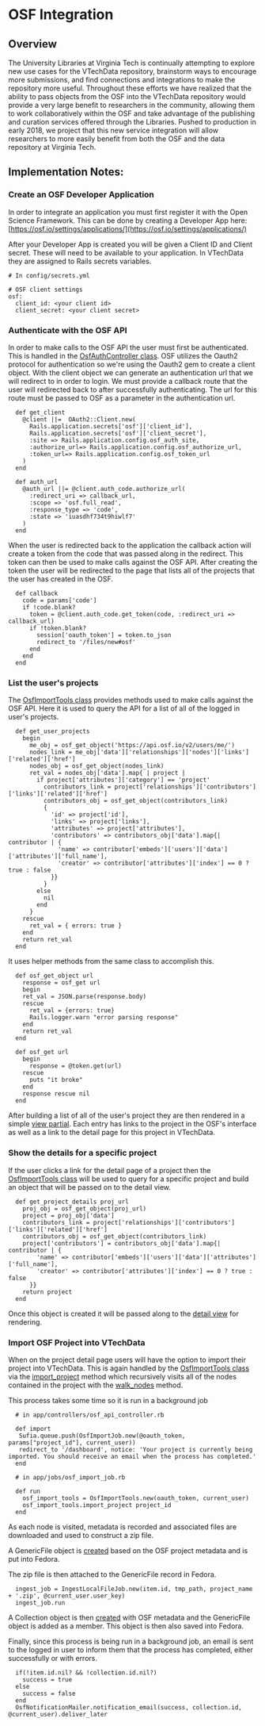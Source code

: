 # OSF Integration

## Overview

The University Libraries at Virginia Tech is continually attempting to explore new use cases for the VTechData repository, brainstorm ways to encourage more submissions, and find connections and integrations to make the repository more useful.  Throughout these efforts we have realized that the ability to pass objects from the OSF into the VTechData repository would provide a very large benefit to researchers in the community, allowing them to work collaboratively within the OSF and take advantage of the publishing and curation services offered through the Libraries. Pushed to production in early 2018, we project that this new service integration will allow researchers to more easily benefit from both the OSF and the data repository at Virginia Tech.


## Implementation Notes:

### Create an OSF Developer Application
In order to integrate an application you must first register it with the Open Science Framework.
This can be done by creating a Developer App here: [https://osf.io/settings/applications/](https://osf.io/settings/applications/)

After your Developer App is created you will be given a Client ID and Client secret. These will need to be available to your application. In VTechData they are assigned to Rails secrets variables.
```
# In config/secrets.yml

# OSF client settings
osf:
  client_id: <your client id>
  client_secret: <your client secret>
```


### Authenticate with the OSF API
In order to make calls to the OSF API the user must first be authenticated. This is handled in the [OsfAuthController class](https://github.com/VTUL/data-repo/blob/dev/app/controllers/osf_auth_controller.rb).
OSF utilizes the Oauth2 protocol for authentication so we're using the Oauth2 gem to create a client object. With the client object we can generate an authentication url that we will redirect to in order to login.
We must provide a callback route that the user will redirected back to after successfully authenticating. The url for this route must be passed to OSF as a parameter in the authentication url.
```
  def get_client
    @client ||=  OAuth2::Client.new(
      Rails.application.secrets['osf']['client_id'],
      Rails.application.secrets['osf']['client_secret'],
      :site => Rails.application.config.osf_auth_site,
      :authorize_url=> Rails.application.config.osf_authorize_url,
      :token_url=> Rails.application.config.osf_token_url
    )
  end
```
```
  def auth_url
    @auth_url ||= @client.auth_code.authorize_url(
      :redirect_uri => callback_url,
      :scope => 'osf.full_read',
      :response_type => 'code',
      :state => 'iuasdhf734t9hiwlf7'
    )
  end
```
When the user is redirected back to the application the callback action will create a token from the code that was passed along in the redirect. This token can then be used to make calls against the OSF API. After creating the token the user will be redirected to the page that lists all of the projects that the user has created in the OSF.
```
  def callback
    code = params['code']
    if !code.blank?
      token = @client.auth_code.get_token(code, :redirect_uri => callback_url)
      if !token.blank?
        session['oauth_token'] = token.to_json
        redirect_to '/files/new#osf' 
      end
    end
  end
```


### List the user's projects
The [OsfImportTools class](https://github.com/VTUL/data-repo/blob/dev/lib/vtech_data/osf_import_tools.rb) provides methods used to make calls against the OSF API. Here it is used to query the API for a list of all of the logged in user's projects.
```
  def get_user_projects
    begin
      me_obj = osf_get_object('https://api.osf.io/v2/users/me/')
      nodes_link = me_obj['data']['relationships']['nodes']['links']['related']['href']
      nodes_obj = osf_get_object(nodes_link)
      ret_val = nodes_obj['data'].map{ | project |
        if project['attributes']['category'] == 'project'
          contributors_link = project['relationships']['contributors']['links']['related']['href']
          contributors_obj = osf_get_object(contributors_link)
          { 
            'id' => project['id'], 
            'links' => project['links'], 
            'attributes' => project['attributes'], 
            'contributors' => contributors_obj['data'].map{| contributor | {
              'name' => contributor['embeds']['users']['data']['attributes']['full_name'],
              'creator' => contributor['attributes']['index'] == 0 ? true : false
            }}
          }
        else
          nil
        end
      }
    rescue
      ret_val = { errors: true } 
    end
    return ret_val
  end
```
It uses helper methods from the same class to accomplish this.
```
  def osf_get_object url
    response = osf_get url
    begin
    ret_val = JSON.parse(response.body)
    rescue
      ret_val = {errors: true}
      Rails.logger.warn "error parsing response"
    end
    return ret_val
  end

  def osf_get url
    begin
      response = @token.get(url)
    rescue
      puts "it broke"
    end
    response rescue nil
  end
```
After building a list of all of the user's project they are then rendered in a simple [view partial](https://github.com/VTUL/data-repo/blob/dev/app/views/osf_api/list.html.erb). Each entry has links to the project in the OSF's interface as well as a link to the detail page for this project in VTechData.


### Show the details for a specific project
If the user clicks a link for the detail page of a project then the [OsfImportTools class](https://github.com/VTUL/data-repo/blob/dev/lib/vtech_data/osf_import_tools.rb) will be used to query for a specific project and build an object that will be passed on to the detail view.
```
  def get_project_details proj_url
    proj_obj = osf_get_object(proj_url)
    project = proj_obj['data']
    contributors_link = project['relationships']['contributors']['links']['related']['href']
    contributors_obj = osf_get_object(contributors_link)
    project['contributors'] = contributors_obj['data'].map{| contributor | {
        'name' => contributor['embeds']['users']['data']['attributes']['full_name'],
        'creator' => contributor['attributes']['index'] == 0 ? true : false
      }}
    return project
  end
```

Once this object is created it will be passed along to the [detail view](https://github.com/VTUL/data-repo/blob/dev/app/views/osf_api/detail.html.erb) for rendering.


### Import OSF Project into VTechData

When on the project detail page users will have the option to import their project into VTechData. This is again handled by the [OsfImportTools class](https://github.com/VTUL/data-repo/blob/dev/lib/vtech_data/osf_import_tools.rb) via the [import_project](https://github.com/VTUL/data-repo/blob/dev/lib/vtech_data/osf_import_tools.rb#L38-L101) method which recursively visits all of the nodes contained in the project with the [walk_nodes](https://github.com/VTUL/data-repo/blob/dev/lib/vtech_data/osf_import_tools.rb#L103-L125) method.

This process takes some time so it is run in a background job
```
  # in app/controllers/osf_api_controller.rb

  def import
   Sufia.queue.push(OsfImportJob.new(@oauth_token, params["project_id"], current_user))
   redirect_to '/dashboard', notice: 'Your project is currently being imported. You should receive an email when the process has completed.'
  end
```

```
  # in app/jobs/osf_import_job.rb
  
  def run
    osf_import_tools = OsfImportTools.new(oauth_token, current_user)
    osf_import_tools.import_project project_id
  end
```

As each node is visited, metadata is recorded and associated files are downloaded and used to construct a zip file. 

A GenericFile object is [created](https://github.com/VTUL/data-repo/blob/dev/lib/vtech_data/osf_import_tools.rb#L63-L74) based on the OSF project metadata and is put into Fedora.

The zip file is then attached to the GenericFile record in Fedora.
```
  ingest_job = IngestLocalFileJob.new(item.id, tmp_path, project_name + '.zip', @current_user.user_key)
  ingest_job.run
```

A Collection object is then [created](https://github.com/VTUL/data-repo/blob/dev/lib/vtech_data/osf_import_tools.rb#L81-L93) with OSF metadata and the GenericFile object is added as a member. This object is then also saved into Fedora.

Finally, since this process is being run in a background job, an email is sent to the logged in user to inform them that the process has completed, either successfully or with errors.
```
  if(!item.id.nil? && !collection.id.nil?)
    success = true      
  else
    success = false
  end
  OsfNotificationMailer.notification_email(success, collection.id, @current_user).deliver_later
```

